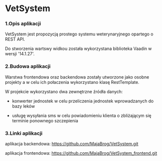 # VetSystem

### 1.Opis aplikacji

VetSystem jest propozycją prostego systemu weterynaryjnego opartego o REST API.

Do stworzenia wartswy widkou została wykorzystana biblioteka Vaadin w wersji '14.1.27'.

### 2.Budowa aplikacji

Warstwa frontendowa oraz backendowa zostały utworzone jako osobne projekty a w celu ich połaczenia wykorzystano klasę RestTemplate.

W projekcie wykorzystano dwa zewnętrzne źródła danych:

- konwerter jednostek w celu przeliczenia jednostek wprowadzanych do bazy leków

- usługę wysyłania sms  w celu powiadomieniu klienta o zbliżającym się terminie ponownego szczepienia

### 3.Linki aplikacji
aplikacja backendowa: https://github.com/MajaBrog/VetSystem.git

aplikacja frontendowa: https://github.com/MajaBrog/VetSystem_frontend.git



